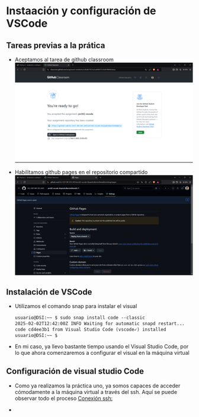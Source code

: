# Instaación y configuración de VSCode

## Tareas previas a la prática

- Aceptamos al tarea de github classroom
![](./images/classroom.png)

- Habilitamos github pages en el repositorio compartido
![](./images/Pages.png)


## Instalación de VSCode

- Utilizamos el comando snap para instalar el visual

  ```
  usuario@DSI:~~ $ sudo snap install code --classic
  2025-02-02T12:42:00Z INFO Waiting for automatic snapd restart...
  code cd4ee3b1 from Visual Studio Code (vscode✓) installed
  usuario@DSI:~~ $
  ```

- En mi caso, ya llevo bastante tiempo usando el Visual Studio Code, por 
  lo que ahora comenzaremos a configurar el visual en la máquina virtual

## Configuración de visual studio Code

- Como ya realizamos la práctica uno, ya somos capaces de acceder cómodamente
  a la máquina virtual a través del ssh. Aquí se puede observar todo el 
  proceso
  [Conexión ssh:](https://ull-esit-inf-dsi-2425.github.io/prct01-iaas-AlejandroBarretoRamallo/)

- 